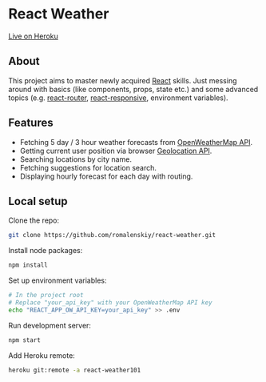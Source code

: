 # React Weather

[Live on Heroku](https://react-weather101.herokuapp.com/)

## About

This project aims to master newly acquired [React](https://reactjs.org/) skills. Just messing around with basics (like components, props, state etc.) and some advanced topics (e.g. [react-router](https://github.com/ReactTraining/react-router), [react-responsive](https://github.com/contra/react-responsive), environment variables).

## Features

* Fetching 5 day / 3 hour weather forecasts from [OpenWeatherMap API](https://openweathermap.org/api).
* Getting current user position via browser [Geolocation API](https://developer.mozilla.org/en-US/docs/Web/API/Geolocation_API).
* Searching locations by city name.
* Fetching suggestions for location search.
* Displaying hourly forecast for each day with routing.

## Local setup

Clone the repo:

```bash
git clone https://github.com/romalenskiy/react-weather.git
```

Install node packages:

```bash
npm install
```

Set up environment variables:

```bash
# In the project root
# Replace "your_api_key" with your OpenWeatherMap API key
echo "REACT_APP_OW_API_KEY=your_api_key" >> .env
```

Run development server:

```bash
npm start
```

Add Heroku remote:

```bash
heroku git:remote -a react-weather101
```
